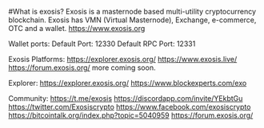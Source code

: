 #What is exosis?
Exosis is a masternode based multi-utility cryptocurrency blockchain. Exosis has VMN (Virtual Masternode), Exchange, e-commerce, OTC and a wallet.
https://www.exosis.org

Wallet ports:
Default Port: 12330
Default RPC Port: 12331

Exosis Platforms:
https://explorer.exosis.org/
https://www.exosis.live/
https://forum.exosis.org/
more coming soon.

Explorer:
https://explorer.exosis.org/
https://www.blockexperts.com/exo

Community:
https://t.me/exosis
https://discordapp.com/invite/YEkbtGu
https://twitter.com/Exosiscrypto
https://www.facebook.com/exosiscrypto
https://bitcointalk.org/index.php?topic=5040959
https://forum.exosis.org/

